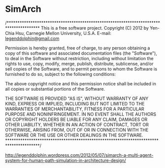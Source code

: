 SimArch
=======

/***************************************************************************************
 This is a free software project.
 Copyright (C) 2012 by Yen-Chia Hsu, Carnegie Mellon University, U.S.A.
 E-mail: legenddolphin@gmail.com
 
 Permission is hereby granted, free of charge, to any person obtaining a copy
 of this software and associated documentation files (the "Software"), to deal
 in the Software without restriction, including without limitation the rights
 to use, copy, modify, merge, publish, distribute, sublicense, and/or sell
 copies of the Software, and to permit persons to whom the Software is
 furnished to do so, subject to the following conditions:
 
 The above copyright notice and this permission notice shall be included in
 all copies or substantial portions of the Software.
 
 THE SOFTWARE IS PROVIDED "AS IS", WITHOUT WARRANTY OF ANY KIND, EXPRESS OR
 IMPLIED, INCLUDING BUT NOT LIMITED TO THE WARRANTIES OF MERCHANTABILITY,
 FITNESS FOR A PARTICULAR PURPOSE AND NONINFRINGEMENT. IN NO EVENT SHALL THE
 AUTHORS OR COPYRIGHT HOLDERS BE LIABLE FOR ANY CLAIM, DAMAGES OR OTHER
 LIABILITY, WHETHER IN AN ACTION OF CONTRACT, TORT OR OTHERWISE, ARISING FROM,
 OUT OF OR IN CONNECTION WITH THE SOFTWARE OR THE USE OR OTHER DEALINGS IN
 THE SOFTWARE.
 ***************************************************************************************/

http://legenddolphin.wordpress.com/2012/05/07/simarch-a-multi-agent-system-for-human-path-simulation-in-architecture-design/